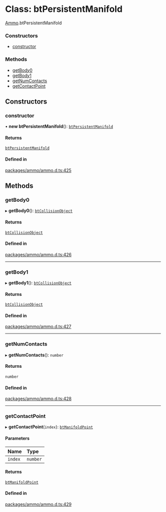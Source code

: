 # Class: btPersistentManifold

[Ammo](../modules/Ammo.md).btPersistentManifold

### Constructors

- [constructor](Ammo.btPersistentManifold.md#constructor)

### Methods

- [getBody0](Ammo.btPersistentManifold.md#getbody0)
- [getBody1](Ammo.btPersistentManifold.md#getbody1)
- [getNumContacts](Ammo.btPersistentManifold.md#getnumcontacts)
- [getContactPoint](Ammo.btPersistentManifold.md#getcontactpoint)

## Constructors

### constructor

• **new btPersistentManifold**(): [`btPersistentManifold`](Ammo.btPersistentManifold.md)

#### Returns

[`btPersistentManifold`](Ammo.btPersistentManifold.md)

#### Defined in

[packages/ammo/ammo.d.ts:425](https://github.com/Orillusion/orillusion/blob/main/packages/ammo/ammo.d.ts#L425)

## Methods

### getBody0

▸ **getBody0**(): [`btCollisionObject`](Ammo.btCollisionObject.md)

#### Returns

[`btCollisionObject`](Ammo.btCollisionObject.md)

#### Defined in

[packages/ammo/ammo.d.ts:426](https://github.com/Orillusion/orillusion/blob/main/packages/ammo/ammo.d.ts#L426)

___

### getBody1

▸ **getBody1**(): [`btCollisionObject`](Ammo.btCollisionObject.md)

#### Returns

[`btCollisionObject`](Ammo.btCollisionObject.md)

#### Defined in

[packages/ammo/ammo.d.ts:427](https://github.com/Orillusion/orillusion/blob/main/packages/ammo/ammo.d.ts#L427)

___

### getNumContacts

▸ **getNumContacts**(): `number`

#### Returns

`number`

#### Defined in

[packages/ammo/ammo.d.ts:428](https://github.com/Orillusion/orillusion/blob/main/packages/ammo/ammo.d.ts#L428)

___

### getContactPoint

▸ **getContactPoint**(`index`): [`btManifoldPoint`](Ammo.btManifoldPoint.md)

#### Parameters

| Name | Type |
| :------ | :------ |
| `index` | `number` |

#### Returns

[`btManifoldPoint`](Ammo.btManifoldPoint.md)

#### Defined in

[packages/ammo/ammo.d.ts:429](https://github.com/Orillusion/orillusion/blob/main/packages/ammo/ammo.d.ts#L429)
